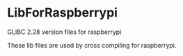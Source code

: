 # LibForRaspberrypi
GLIBC 2.28 version files for raspberrypi

These lib files are used by cross compiling for raspberrypi.
